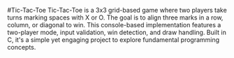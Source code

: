 #Tic-Tac-Toe
Tic-Tac-Toe is a 3x3 grid-based game where two players take turns marking spaces with X or O. The goal is to align three marks in a row, column, or diagonal to win.
This console-based implementation features a two-player mode, input validation, win detection, and draw handling.
Built in C, it's a simple yet engaging project to explore fundamental programming concepts.
